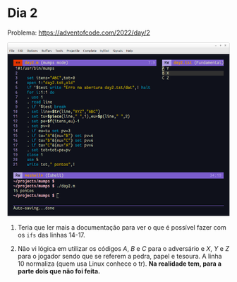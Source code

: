 # Dia 2

Problema: https://adventofcode.com/2022/day/2

![](images/day2.png)

1. Teria que ler mais a documentação para ver o que é possível fazer com os  ```ifs``` das linhas 14-17. 

2. Não vi lógica em utilizar os códigos *A*, *B* e *C* para o adversário e *X*, *Y* e *Z* para o jogador sendo que se referem a pedra, papel e tesoura. A linha 10 normaliza (quem usa Linux conhece o tr). **Na realidade tem, para a parte dois que não foi feita.**
